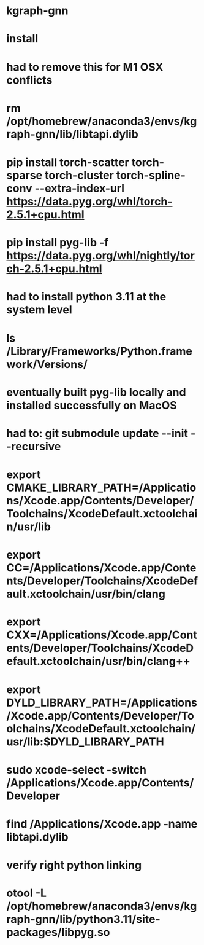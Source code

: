 # kgraph-gnn


# install
# had to remove this for M1 OSX conflicts
# rm /opt/homebrew/anaconda3/envs/kgraph-gnn/lib/libtapi.dylib

#  pip install torch-scatter torch-sparse torch-cluster torch-spline-conv     --extra-index-url https://data.pyg.org/whl/torch-2.5.1+cpu.html

# pip install pyg-lib -f https://data.pyg.org/whl/nightly/torch-2.5.1+cpu.html

# had to install python 3.11 at the system level
# ls /Library/Frameworks/Python.framework/Versions/
# eventually built pyg-lib locally and installed successfully on MacOS
# had to: git submodule update --init --recursive


# export CMAKE_LIBRARY_PATH=/Applications/Xcode.app/Contents/Developer/Toolchains/XcodeDefault.xctoolchain/usr/lib
# export CC=/Applications/Xcode.app/Contents/Developer/Toolchains/XcodeDefault.xctoolchain/usr/bin/clang
# export CXX=/Applications/Xcode.app/Contents/Developer/Toolchains/XcodeDefault.xctoolchain/usr/bin/clang++
#  export DYLD_LIBRARY_PATH=/Applications/Xcode.app/Contents/Developer/Toolchains/XcodeDefault.xctoolchain/usr/lib:$DYLD_LIBRARY_PATH
# sudo xcode-select -switch /Applications/Xcode.app/Contents/Developer
# find /Applications/Xcode.app -name libtapi.dylib

# verify right python linking
# otool -L /opt/homebrew/anaconda3/envs/kgraph-gnn/lib/python3.11/site-packages/libpyg.so
 